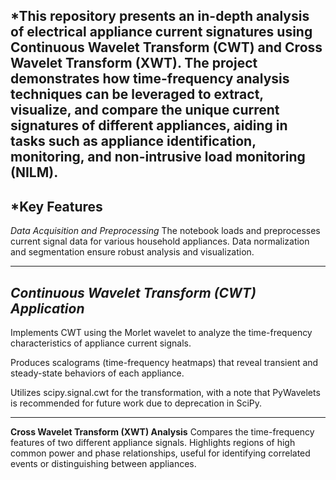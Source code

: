 *This repository presents an in-depth analysis of electrical appliance current signatures using Continuous Wavelet Transform (CWT) and Cross Wavelet Transform (XWT). The project demonstrates how time-frequency analysis techniques can be leveraged to extract, visualize, and compare the unique current signatures of different appliances, aiding in tasks such as appliance identification, monitoring, and non-intrusive load monitoring (NILM).
---
*Key Features
---
*Data Acquisition and Preprocessing*
The notebook loads and preprocesses current signal data for various household appliances. Data normalization and segmentation ensure robust analysis and visualization.

---
*Continuous Wavelet Transform (CWT) Application*
-
Implements CWT using the Morlet wavelet to analyze the time-frequency characteristics of appliance current signals.

Produces scalograms (time-frequency heatmaps) that reveal transient and steady-state behaviors of each appliance.

Utilizes scipy.signal.cwt for the transformation, with a note that PyWavelets is recommended for future work due to deprecation in SciPy.

---
**Cross Wavelet Transform (XWT) Analysis**
Compares the time-frequency features of two different appliance signals.
Highlights regions of high common power and phase relationships, useful for identifying correlated events or distinguishing between appliances.
